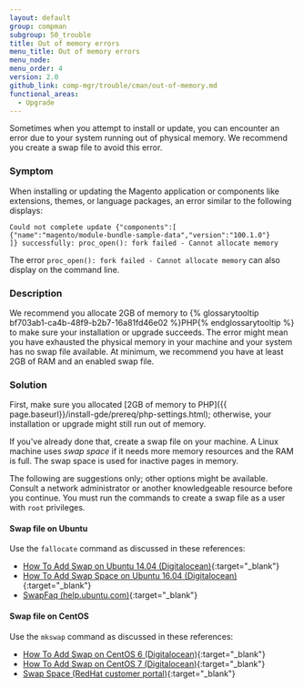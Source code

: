 ```yaml
---
layout: default
group: compman
subgroup: 50_trouble
title: Out of memory errors
menu_title: Out of memory errors
menu_node:
menu_order: 4
version: 2.0
github_link: comp-mgr/trouble/cman/out-of-memory.md
functional_areas:
  - Upgrade
---
```


Sometimes when you attempt to install or update, you can encounter an error due to your system running out of physical memory. We recommend you create a swap file to avoid this error.

### Symptom
When installing or updating the Magento application or components like extensions, themes, or language packages, an error similar to the following displays:

	Could not complete update {"components":[
	{"name":"magento/module-bundle-sample-data","version":"100.1.0"}
	]} successfully: proc_open(): fork failed - Cannot allocate memory

The error `proc_open(): fork failed - Cannot allocate memory` can also display on the command line.

### Description
We recommend you allocate 2GB of memory to {% glossarytooltip bf703ab1-ca4b-48f9-b2b7-16a81fd46e02 %}PHP{% endglossarytooltip %} to make sure your installation or upgrade succeeds. The error might mean you have exhausted the physical memory in your machine and your system has no swap file available. At minimum, we recommend you have at least 2GB of RAM and an enabled swap file.

### Solution
First, make sure you allocated [2GB of memory to PHP]({{ page.baseurl}}/install-gde/prereq/php-settings.html); otherwise, your installation or upgrade might still run out of memory.

If you've already done that, create a swap file on your machine. A Linux machine uses *swap space* if it needs more memory resources and the RAM is full. The swap space is used for inactive pages in memory.

The following are suggestions only; other options might be available. Consult a network administrator or another knowledgeable resource before you continue. You must run the commands to create a swap file as a user with `root` privileges.

#### Swap file on Ubuntu
Use the `fallocate` command as discussed in these references:

*	[How To Add Swap on Ubuntu 14.04 (Digitalocean)](https://www.digitalocean.com/community/tutorials/how-to-add-swap-on-ubuntu-14-04){:target="_blank"}
*	[How To Add Swap Space on Ubuntu 16.04 (Digitalocean)](https://www.digitalocean.com/community/tutorials/how-to-add-swap-space-on-ubuntu-16-04){:target="_blank"}
*	[SwapFaq (help.ubuntu.com)](https://help.ubuntu.com/community/SwapFaq){:target="_blank"}

#### Swap file on CentOS
Use the `mkswap` command as discussed in these references:

*	[How To Add Swap on CentOS 6 (Digitalocean)](https://www.digitalocean.com/community/tutorials/how-to-add-swap-on-centos-6){:target="_blank"}
*	[How To Add Swap on CentOS 7 (Digitalocean)](https://www.digitalocean.com/community/tutorials/how-to-add-swap-on-centos-7){:target="_blank"}
*	[Swap Space (RedHat customer portal)](https://access.redhat.com/documentation/en-US/Red_Hat_Enterprise_Linux/6/html/Storage_Administration_Guide/ch-swapspace.html){:target="_blank"}